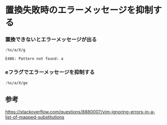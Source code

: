 ﻿# 置換失敗時のエラーメッセージを抑制する

### 置換できないとエラーメッセージが出る

```clike
:%s/a/X/g

E486: Pattern not found: a
```

### eフラグでエラーメッセージを抑制する

```clike
:%s/a/X/ge
```

## 参考

https://stackoverflow.com/questions/8880007/vim-ignoring-errors-in-a-list-of-mapped-substitutions
